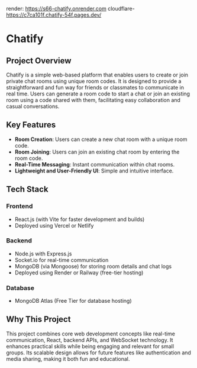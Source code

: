 render: https://s66-chatify.onrender.com
cloudflare-  https://c7ca101f.chatify-54f.pages.dev/ 
# Chatify

## Project Overview

Chatify is a simple web-based platform that enables users to create or join private chat rooms using unique room codes. It is designed to provide a straightforward and fun way for friends or classmates to communicate in real time. Users can generate a room code to start a chat or join an existing room using a code shared with them, facilitating easy collaboration and casual conversations.

## Key Features

- **Room Creation**: Users can create a new chat room with a unique room code.
- **Room Joining**: Users can join an existing chat room by entering the room code.
- **Real-Time Messaging**: Instant communication within chat rooms.
- **Lightweight and User-Friendly UI**: Simple and intuitive interface.

## Tech Stack

### Frontend

- React.js (with Vite for faster development and builds)
- Deployed using Vercel or Netlify

### Backend

- Node.js with Express.js
- Socket.io for real-time communication
- MongoDB (via Mongoose) for storing room details and chat logs
- Deployed using Render or Railway (free-tier hosting)

### Database

- MongoDB Atlas (Free Tier for database hosting)

## Why This Project

This project combines core web development concepts like real-time communication, React, backend APIs, and WebSocket technology. It enhances practical skills while being engaging and relevant for small groups. Its scalable design allows for future features like authentication and media sharing, making it both fun and educational.
